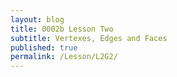 ```yaml
---
layout: blog
title: 0002b Lesson Two
subtitle: Vertexes, Edges and Faces
published: true
permalink: /Lesson/L2G2/
---
```


<script src="https://gist.github.com/urbanistica/f03c43c6de31556903a9ca8da421159e.js"></script>